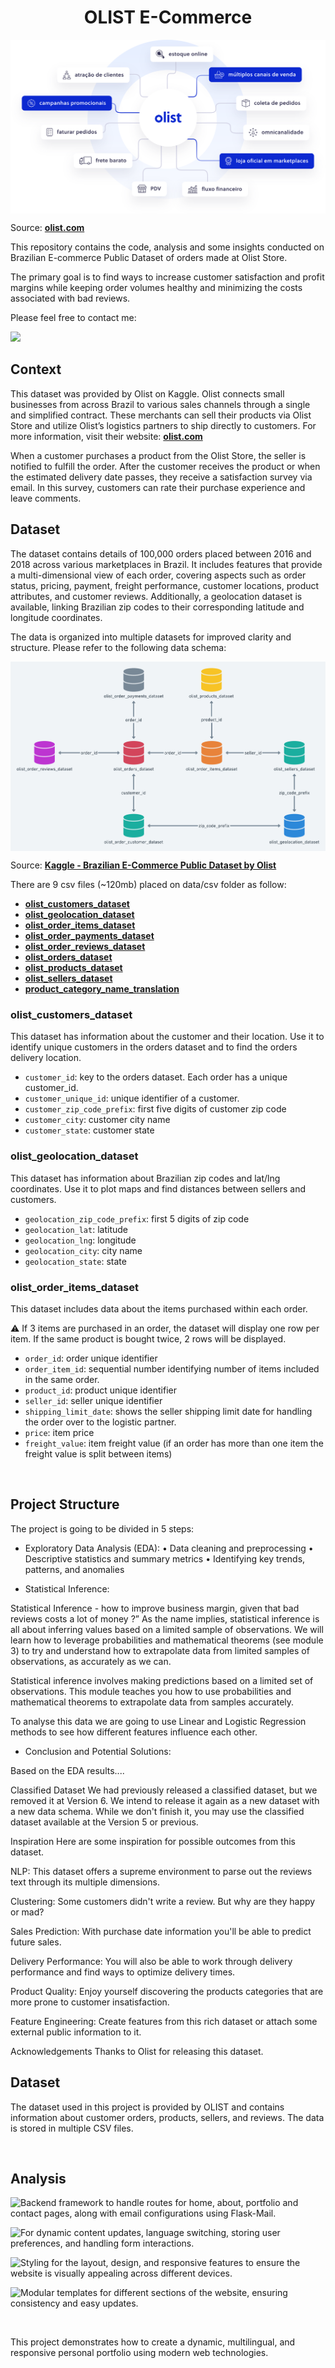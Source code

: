 
<h1 align="center">OLIST E-Commerce</h1>

<img align="center" src="https://github.com/KawasakiLucas/olist-ecommerce/blob/master/images/OLIST.svg">

Source: **[olist.com](https://olist.com/)**

This repository contains the code, analysis and some insights conducted on Brazilian E-commerce Public Dataset of orders made at Olist Store.

The primary goal is to find ways to increase customer satisfaction and profit margins while keeping order volumes healthy and minimizing the costs associated with bad reviews.

Please feel free to contact me:
<p align="left">
  <a href="https://www.linkedin.com/in/lucas-kawasaki/">
    <img src="https://skillicons.dev/icons?i=linkedin" />
  </a>
</p>

<h2 align="left">Context</h2>

This dataset was provided by Olist on Kaggle. Olist connects small businesses from across Brazil to various sales channels through a single and simplified contract. These merchants can sell their products via Olist Store and utilize Olist’s logistics partners to ship directly to customers. For more information, visit their website: **[olist.com](https://olist.com/)**

When a customer purchases a product from the Olist Store, the seller is notified to fulfill the order. After the customer receives the product or when the estimated delivery date passes, they receive a satisfaction survey via email. In this survey, customers can rate their purchase experience and leave comments.

<h2 align="left">Dataset</h2>

The dataset contains details of 100,000 orders placed between 2016 and 2018 across various marketplaces in Brazil. It includes features that provide a multi-dimensional view of each order, covering aspects such as order status, pricing, payment, freight performance, customer locations, product attributes, and customer reviews. Additionally, a geolocation dataset is available, linking Brazilian zip codes to their corresponding latitude and longitude coordinates.

The data is organized into multiple datasets for improved clarity and structure. Please refer to the following data schema:

<img align="center" src="https://github.com/KawasakiLucas/olist-ecommerce/blob/master/images/olist-data-scheme.png">

Source: **[Kaggle - Brazilian E-Commerce Public Dataset by Olist](https://www.kaggle.com/datasets/olistbr/brazilian-ecommerce)**

There are 9 csv files (~120mb) placed on data/csv folder as follow:

- <a href="#olist_customers_dataset">**olist_customers_dataset**</a>
- <a href="#olist_geolocation_dataset">**olist_geolocation_dataset**</a>
- <a href="#olist_order_items_dataset">**olist_order_items_dataset**</a>
- <a href="#olist_order_payments_dataset">**olist_order_payments_dataset**</a>
- <a href="#olist_order_reviews_dataset">**olist_order_reviews_dataset**</a>
- <a href="#olist_orders_dataset">**olist_orders_dataset**</a>
- <a href="#olist_products_dataset">**olist_products_dataset**</a>
- <a href="#olist_sellers_dataset">**olist_sellers_dataset**</a>
- <a href="#product_category_name_translation">**product_category_name_translation**</a>

<h3 align="left">olist_customers_dataset</h3>

This dataset has information about the customer and their location. Use it to identify unique customers in the orders dataset and to find the orders delivery location.

- `customer_id`: key to the orders dataset. Each order has a unique customer_id.
- `customer_unique_id`: unique identifier of a customer.
- `customer_zip_code_prefix`: first five digits of customer zip code
- `customer_city`: customer city name
- `customer_state`: customer state


<h3 align="left">olist_geolocation_dataset</h3>

This dataset has information about Brazilian zip codes and lat/lng coordinates. Use it to plot maps and find distances between sellers and customers.

- `geolocation_zip_code_prefix`: first 5 digits of zip code
- `geolocation_lat`: latitude
- `geolocation_lng`: longitude
- `geolocation_city`: city name
- `geolocation_state`: state

<div id="olist_order_items_dataset">

### olist_order_items_dataset

This dataset includes data about the items purchased within each order.

⚠️ If 3 items are purchased in an order, the dataset will display one row per item. If the same product is bought twice, 2 rows will be displayed.

- `order_id`: order unique identifier
- `order_item_id`: sequential number identifying number of items included in the same order.
- `product_id`: product unique identifier
- `seller_id`: seller unique identifier
- `shipping_limit_date`: shows the seller shipping limit date for handling the order over to the logistic partner.
- `price`: item price
- `freight_value`: item freight value (if an order has more than one item the freight value is split between items)

<div id="olist_order_payments_dataset">










<br />
<h2 align="left">Project Structure</h2>

The project is going to be divided in 5 steps:

-  Exploratory Data Analysis (EDA):
• Data cleaning and preprocessing
• Descriptive statistics and summary metrics
• Identifying key trends, patterns, and anomalies

-  Statistical Inference:

Statistical Inference - how to improve business margin, given that bad reviews costs a lot of money ?”
As the name implies, statistical inference is all about inferring values based on a limited sample of observations. We will learn how to leverage probabilities and mathematical theorems (see module 3) to try and understand how to extrapolate data from limited samples of observations, as accurately as we can.

Statistical inference involves making predictions based on a limited set of observations. This module teaches you how to use probabilities and mathematical theorems to extrapolate data from samples accurately.

To analyse this data we are going to use Linear and Logistic Regression methods to see how different features influence each other.


-  Conclusion and Potential Solutions:

Based on the EDA results....




























Classified Dataset
We had previously released a classified dataset, but we removed it at Version 6. We intend to release it again as a new dataset with a new data schema. While we don't finish it, you may use the classified dataset available at the Version 5 or previous.

Inspiration
Here are some inspiration for possible outcomes from this dataset.

NLP:
This dataset offers a supreme environment to parse out the reviews text through its multiple dimensions.

Clustering:
Some customers didn't write a review. But why are they happy or mad?

Sales Prediction:
With purchase date information you'll be able to predict future sales.

Delivery Performance:
You will also be able to work through delivery performance and find ways to optimize delivery times.

Product Quality:
Enjoy yourself discovering the products categories that are more prone to customer insatisfaction.

Feature Engineering:
Create features from this rich dataset or attach some external public information to it.

Acknowledgements
Thanks to Olist for releasing this dataset.















<h2 align="left">Dataset</h2>

The dataset used in this project is provided by OLIST and contains information about customer orders, products, sellers, and reviews. The data is stored in multiple CSV files.

<br />
<h2 align="left">Analysis</h2>

<img align="left" src="https://skillicons.dev/icons?i=python,flask">

Backend framework to handle routes for home, about, portfolio and contact pages, along with email configurations using Flask-Mail.

<img align="left" src="https://skillicons.dev/icons?i=javascript">

For dynamic content updates, language switching, storing user preferences, and handling form interactions.

<img align="left" src="https://skillicons.dev/icons?i=css">

Styling for the layout, design, and responsive features to ensure the website is visually appealing across different devices.

<img align="left" src="https://skillicons.dev/icons?i=html">

Modular templates for different sections of the website, ensuring consistency and easy updates.

<br />

This project demonstrates how to create a dynamic, multilingual, and responsive personal portfolio using modern web technologies.
